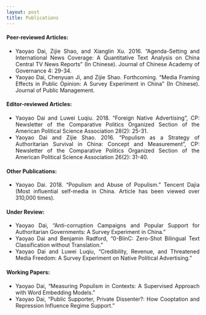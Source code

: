```yaml
---
layout: post
title: Publications
---
```


<h4> Peer-reviewed Articles: </h4>

<ul align='justify'>
  <li>Yaoyao Dai, Zijie Shao, and Xianglin Xu. 2016. “Agenda-Setting and International News Coverage: A Quantitative Text Analysis on China Central TV News Reports” (In Chinese). Journal of Chinese Academy of Governance 4: 29-34. </li>
  <li>Yaoyao Dai, Chenyuan Ji, and Zijie Shao. Forthcoming. “Media Framing Effects in Public Opinion: A Survey Experiment in China” (In Chinese). Journal of Public Management.</li>
</ul>

<h4> Editor-reviewed Articles: </h4>

<ul align='justify'>
  <li>Yaoyao Dai and Luwei Luqiu. 2018.  “Foreign Native Advertising”, CP: Newsletter of the Comparative Politics Organized Section of the American Political Science Association 28(2): 25-31. </li>
  <li>Yaoyao Dai and Zijie Shao. 2016. “Populism as a Strategy of Authoritarian Survival in China: Concept and Measurement”, CP: Newsletter of the Comparative Politics Organized Section of the American Political Science Association 26(2): 31-40.
</ul>

<h4> Other Publications: </h4>

<ul align='justify'>
  <li>Yaoyao Dai. 2018. “Populism and Abuse of Populism.” Tencent Dajia (Most influential self-media in China. Article has been viewed over 310,000 times).</li>
</ul>

<h4> Under Review: </h4>

<ul align='justify'>
  <li>Yaoyao Dai, “Anti-corruption Campaigns and Popular Support for Authoritarian Governments: A Survey Experiment in China.”</li>
  <li>Yaoyao Dai and Benjamin Radford, “0-BlinC: Zero-Shot Bilingual Text Classification without Translation.”</li>
  <li>Yaoyao Dai and Luwei Luqiu, “Credibility, Revenue, and Threatened Media Freedom: A Survey Experiment on Native Political Advertising.”</li>
</ul>

<h4> Working Papers: </h4>

<ul align='justify'>
  <li>Yaoyao Dai, “Measuring Populism in Contexts: A Supervised Approach with Word Embedding Models.”</li>
  <li>Yaoyao Dai, “Public Supporter, Private Dissenter?: How Cooptation and Repression Influence Regime Support.”</li>
</ul>
